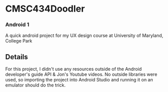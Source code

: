 # CMSC434Doodler
### Android 1
A quick android project for my UX design course at University of Maryland, College Park

## Details
For this project, I didn't use any resources outside of the Android developer's guide API & Jon's Youtube videos. No outside libraries were used, so importing the project into Android Studio and running it on an emulator should do the trick.


